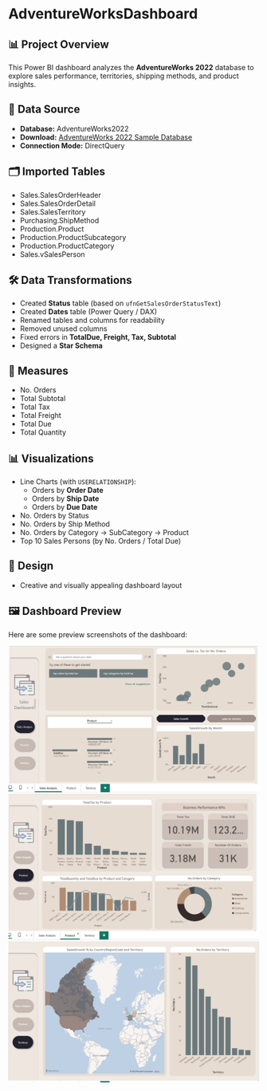 # AdventureWorksDashboard

## 📊 Project Overview
This Power BI dashboard analyzes the **AdventureWorks 2022** database to explore sales performance, territories, shipping methods, and product insights.

## 📂 Data Source
- **Database:** AdventureWorks2022 
- **Download:** [AdventureWorks 2022 Sample Database](https://github.com/Microsoft/sql-server-samples/releases/download/adventureworks/AdventureWorks2022.bak)  
- **Connection Mode:** DirectQuery  

## 🗂️ Imported Tables
- Sales.SalesOrderHeader  
- Sales.SalesOrderDetail  
- Sales.SalesTerritory  
- Purchasing.ShipMethod  
- Production.Product  
- Production.ProductSubcategory  
- Production.ProductCategory  
- Sales.vSalesPerson  

## 🛠️ Data Transformations
- Created **Status** table (based on `ufnGetSalesOrderStatusText`)  
- Created **Dates** table (Power Query / DAX)  
- Renamed tables and columns for readability  
- Removed unused columns  
- Fixed errors in **TotalDue, Freight, Tax, Subtotal**  
- Designed a **Star Schema**  

## 📐 Measures
- No. Orders  
- Total Subtotal  
- Total Tax  
- Total Freight  
- Total Due  
- Total Quantity  

## 📊 Visualizations
- Line Charts (with `USERELATIONSHIP`):
  - Orders by **Order Date**  
  - Orders by **Ship Date**  
  - Orders by **Due Date**  
- No. Orders by Status  
- No. Orders by Ship Method  
- No. Orders by Category → SubCategory → Product  
- Top 10 Sales Persons (by No. Orders / Total Due)  

## 🎨 Design
- Creative and visually appealing dashboard layout  

## 🖼️ Dashboard Preview
Here are some preview screenshots of the dashboard:

![Dashboard Screenshot 1](Screenshots/dashboard_preview1.png)  
![Dashboard Screenshot 2](Screenshots/dashboard_preview2.png)  
![Dashboard Screenshot 3](Screenshots/dashboard_preview3.png)  
